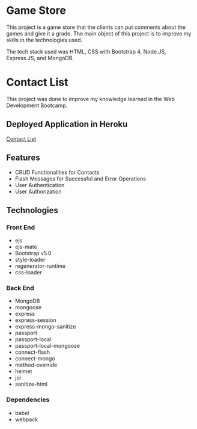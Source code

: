 # Game Store

This project is a game store that the clients can put comments about the games and give it a grade. The main object of this project is
to improve my skills in the technologies used.

The tech stack used was HTML, CSS with Bootstrap 4, Node.JS, Express.JS, and MongoDB.

# Contact List

This project was done to improve my knowledge learned in the Web Development Bootcamp.

## Deployed Application in Heroku
[Contact List](https://fathomless-fortress-24949.herokuapp.com/)

## Features
- CRUD Functionalities for Contacts
- Flash Messages for Successful and Error Operations
- User Authentication
- User Authorization

## Technologies
### Front End
- ejs
- ejs-mate
- Bootstrap v5.0
- style-loader
- regenerator-runtime
- css-loader
### Back End
- MongoDB
- mongoose
- express
- express-session
- express-mongo-sanitize
- passport
- passport-local
- passport-local-mongoose
- connect-flash
- connect-mongo
- method-override
- helmet
- joi
- sanitize-html

### Dependencies
- babel
- webpack